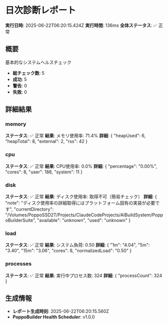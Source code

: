 # 日次診断レポート

**実行日時**: 2025-06-22T06:20:15.424Z
**実行時間**: 136ms
**全体ステータス**: ✅ 正常

## 概要

基本的なシステムヘルスチェック

- **総チェック数**: 5
- **成功**: 5
- **警告**: 0
- **失敗**: 0

## 詳細結果

### memory

**ステータス**: ✅ 正常
**結果**: メモリ使用率: 71.4%
**詳細**: {
  "heapUsed": 6,
  "heapTotal": 8,
  "external": 2,
  "rss": 42
}

### cpu

**ステータス**: ✅ 正常
**結果**: CPU使用率: 0.0%
**詳細**: {
  "percentage": "0.00%",
  "cores": 8,
  "user": 188,
  "system": 11
}

### disk

**ステータス**: ✅ 正常
**結果**: ディスク使用率: 取得不可（簡易チェック）
**詳細**: {
  "note": "ディスク使用率の詳細取得にはプラットフォーム固有の実装が必要です",
  "currentDirectory": "/Volumes/PoppoSSD2T/Projects/ClaudeCodeProjects/AIBuildSystem/PoppoBuilderSuite",
  "available": "unknown",
  "used": "unknown"
}

### load

**ステータス**: ✅ 正常
**結果**: システム負荷: 0.50
**詳細**: {
  "1m": "4.04",
  "5m": "3.40",
  "15m": "3.06",
  "cores": 8,
  "normalizedLoad": "0.50"
}

### processes

**ステータス**: ✅ 正常
**結果**: 実行中プロセス数: 324
**詳細**: {
  "processCount": 324
}

## 生成情報

- **レポート生成時刻**: 2025-06-22T06:20:15.560Z
- **PoppoBuilder Health Scheduler**: v1.0.0
